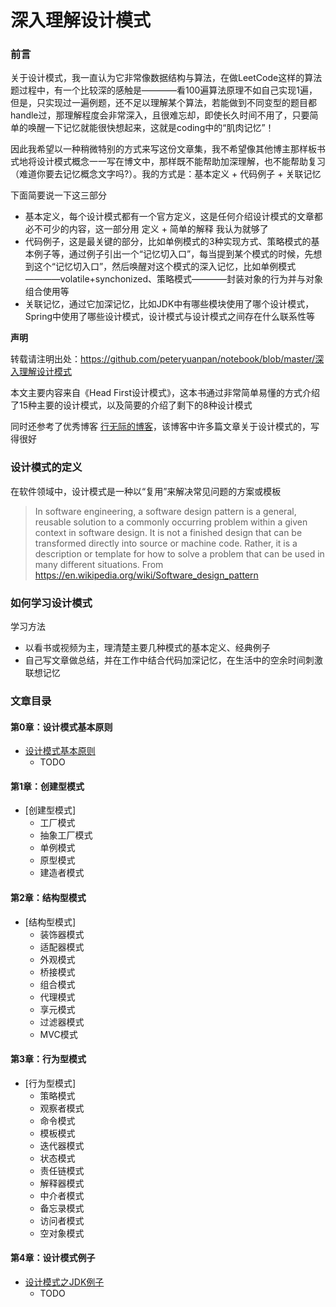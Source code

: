 # 深入理解设计模式

### 前言

关于设计模式，我一直认为它非常像数据结构与算法，在做LeetCode这样的算法题过程中，有一个比较深的感触是————看100遍算法原理不如自己实现1遍，但是，只实现过一遍例题，还不足以理解某个算法，若能做到不同变型的题目都handle过，那理解程度会非常深入，且很难忘却，即使长久时间不用了，只要简单的唤醒一下记忆就能很快想起来，这就是coding中的“肌肉记忆”！

因此我希望以一种稍微特别的方式来写这份文章集，我不希望像其他博主那样板书式地将设计模式概念一一写在博文中，那样既不能帮助加深理解，也不能帮助复习（难道你要去记忆概念文字吗?）。我的方式是：基本定义 + 代码例子 + 关联记忆

下面简要说一下这三部分
- 基本定义，每个设计模式都有一个官方定义，这是任何介绍设计模式的文章都必不可少的内容，这一部分用 定义 + 简单的解释 我认为就够了
- 代码例子，这是最关键的部分，比如单例模式的3种实现方式、策略模式的基本例子等，通过例子引出一个“记忆切入口”，每当提到某个模式的时候，先想到这个“记忆切入口”，然后唤醒对这个模式的深入记忆，比如单例模式————volatile+synchonized、策略模式————封装对象的行为并与对象组合使用等
- 关联记忆，通过它加深记忆，比如JDK中有哪些模块使用了哪个设计模式，Spring中使用了哪些设计模式，设计模式与设计模式之间存在什么联系性等

**声明**

转载请注明出处：https://github.com/peteryuanpan/notebook/blob/master/深入理解设计模式

本文主要内容来自《Head First设计模式》，这本书通过非常简单易懂的方式介绍了15种主要的设计模式，以及简要的介绍了剩下的8种设计模式

同时还参考了优秀博客 [行无际的博客](https://www.cnblogs.com/itwild/)，该博客中许多篇文章关于设计模式的，写得很好

### 设计模式的定义

在软件领域中，设计模式是一种以“复用”来解决常见问题的方案或模板

> In software engineering, a software design pattern is a general, reusable solution to a commonly occurring problem within a given context in software design. It is not a finished design that can be transformed directly into source or machine code. Rather, it is a description or template for how to solve a problem that can be used in many different situations. From https://en.wikipedia.org/wiki/Software_design_pattern

### 如何学习设计模式

学习方法
- 以看书或视频为主，理清楚主要几种模式的基本定义、经典例子
- 自己写文章做总结，并在工作中结合代码加深记忆，在生活中的空余时间刺激联想记忆

### 文章目录

#### 第0章：设计模式基本原则
- [设计模式基本原则](设计模式基本原则.md)
  - TODO

#### 第1章：创建型模式
- [创建型模式]
  - 工厂模式
  - 抽象工厂模式
  - 单例模式
  - 原型模式
  - 建造者模式

#### 第2章：结构型模式
- [结构型模式]
  - 装饰器模式
  - 适配器模式
  - 外观模式
  - 桥接模式
  - 组合模式
  - 代理模式
  - 享元模式
  - 过滤器模式
  - MVC模式

#### 第3章：行为型模式
- [行为型模式]
  - 策略模式
  - 观察者模式
  - 命令模式
  - 模板模式
  - 迭代器模式
  - 状态模式
  - 责任链模式
  - 解释器模式
  - 中介者模式
  - 备忘录模式
  - 访问者模式
  - 空对象模式

#### 第4章：设计模式例子
- [设计模式之JDK例子](设计模式之JDK例子.md)
  - TODO
